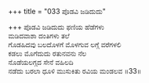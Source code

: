 +++
title = "033 ಪೊಡವಿ ಜಡಿದುದು"

+++
ಪೊಡವಿ ಜಡಿದುದು ಫಣಿಯ ಹೆಡೆಗಳು  
ಮಡಿದವಾಶಾ ದಂತಿಗಳು ತಲೆ  
ಗೊಡಹಿದವು ಬಲದೊಳಗೆ ಮೊಳಗುವ ಲಗ್ಗೆ ವರೆಗಳಲಿ  
ಕಡಲು ಮೊಗೆದುದು ರತುನವನು ನೆಲ  
ನೊಡೆಯಲಗ್ಗದ ಸೇನೆ ವಹಿಲದಿ  
ನಡೆದು ಬರಲಾ ಧೂಳಿ ಮುಸುಕಿತು ರವಿಯ ಮಂಡಲವ      ॥33॥